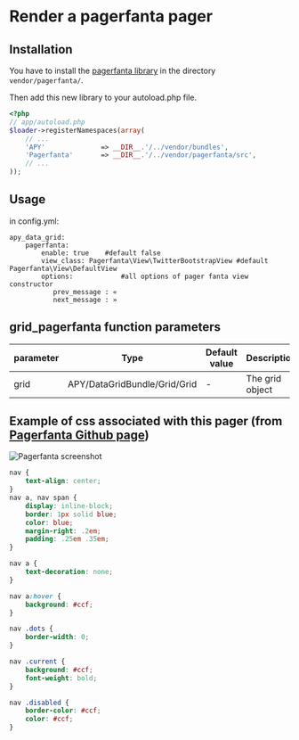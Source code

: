 Render a pagerfanta pager
=========================

## Installation

You have to install the [pagerfanta library][1] in the directory `vendor/pagerfanta/`.

Then add this new library to your autoload.php file.

```php
<?php
// app/autoload.php
$loader->registerNamespaces(array(
    // ...
    'APY'              => __DIR__.'/../vendor/bundles',
    'Pagerfanta'       => __DIR__.'/../vendor/pagerfanta/src',
    // ...
));
``` 

## Usage

in config.yml:


```
apy_data_grid:
    pagerfanta:
        enable: true    #default false
        view_class: Pagerfanta\View\TwitterBootstrapView #default    Pagerfanta\View\DefaultView
        options:            #all options of pager fanta view constructor
           prev_message : «
           next_message : »

```

## grid_pagerfanta function parameters

| parameter | Type | Default value | Description |
| --------- | ---- | ------------- | ----------- 
| grid | APY/DataGridBundle/Grid/Grid | - | The grid object |

## Example of css associated with this pager (from [Pagerfanta Github page][2])

![Pagerfanta screenshot][3]

```css
nav {
    text-align: center;
}
nav a, nav span {
    display: inline-block;
    border: 1px solid blue;
    color: blue;
    margin-right: .2em;
    padding: .25em .35em;
}

nav a {
    text-decoration: none;
}

nav a:hover {
    background: #ccf;
}

nav .dots {
    border-width: 0;
}

nav .current {
    background: #ccf;
    font-weight: bold;
}

nav .disabled {
    border-color: #ccf;
    color: #ccf;
}
```

[1]: https://github.com/whiteoctober/Pagerfanta
[2]: https://github.com/whiteoctober/Pagerfanta
[3]: ../images/pagerfanta.png?raw=true